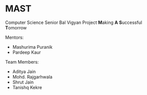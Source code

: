 # MAST
Computer Science Senior Bal Vigyan Project
**M**aking 
**A**
**S**uccessful
**T**omorrow

Mentors:
- Mashurima Puranik
- Pardeep Kaur

Team Members:
- Aditya Jain
- Mohd. Rajgarhwala
- Shrut Jain
- Tanishq Kekre
